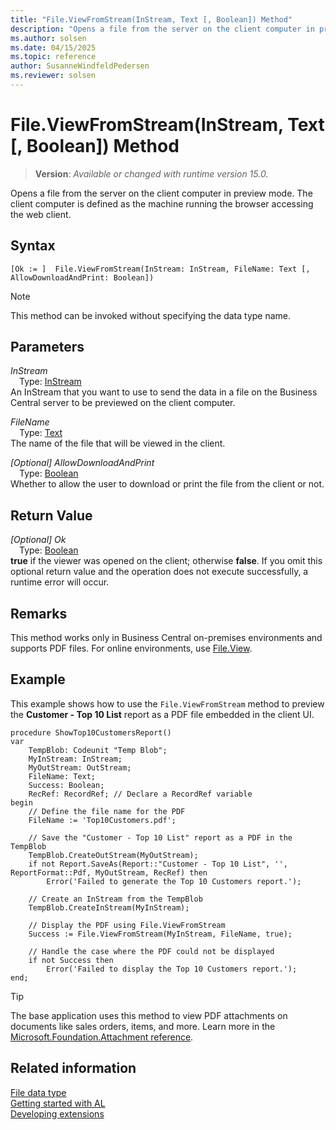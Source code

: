 ```yaml
---
title: "File.ViewFromStream(InStream, Text [, Boolean]) Method"
description: "Opens a file from the server on the client computer in preview mode."
ms.author: solsen
ms.date: 04/15/2025
ms.topic: reference
author: SusanneWindfeldPedersen
ms.reviewer: solsen
---
```

[//]: # (START>DO_NOT_EDIT)
[//]: # (IMPORTANT:Do not edit any of the content between here and the END>DO_NOT_EDIT.)
[//]: # (Any modifications should be made in the .xml files in the ModernDev repo.)
# File.ViewFromStream(InStream, Text [, Boolean]) Method
> **Version**: _Available or changed with runtime version 15.0._

Opens a file from the server on the client computer in preview mode. The client computer is defined as the machine running the browser accessing the web client.


## Syntax
```AL
[Ok := ]  File.ViewFromStream(InStream: InStream, FileName: Text [, AllowDownloadAndPrint: Boolean])
```
> [!NOTE]
> This method can be invoked without specifying the data type name.
## Parameters
*InStream*  
&emsp;Type: [InStream](../instream/instream-data-type.md)  
An InStream that you want to use to send the data in a file on the Business Central server to be previewed on the client computer.  

*FileName*  
&emsp;Type: [Text](../text/text-data-type.md)  
The name of the file that will be viewed in the client.  

*[Optional] AllowDownloadAndPrint*  
&emsp;Type: [Boolean](../boolean/boolean-data-type.md)  
Whether to allow the user to download or print the file from the client or not.  


## Return Value
*[Optional] Ok*  
&emsp;Type: [Boolean](../boolean/boolean-data-type.md)  
**true** if the viewer was opened on the client; otherwise **false**. If you omit this optional return value and the operation does not execute successfully, a runtime error will occur.  


[//]: # (IMPORTANT: END>DO_NOT_EDIT)

## Remarks

This method works only in Business Central on-premises environments and supports PDF files. For online environments, use [File.View](file-view-method.md).  

## Example

This example shows how to use the `File.ViewFromStream` method to preview the **Customer - Top 10 List** report as a PDF file embedded in the client UI.

```al
procedure ShowTop10CustomersReport()
var
    TempBlob: Codeunit "Temp Blob";
    MyInStream: InStream;
    MyOutStream: OutStream;
    FileName: Text;
    Success: Boolean;
    RecRef: RecordRef; // Declare a RecordRef variable
begin
    // Define the file name for the PDF
    FileName := 'Top10Customers.pdf';

    // Save the "Customer - Top 10 List" report as a PDF in the TempBlob
    TempBlob.CreateOutStream(MyOutStream);
    if not Report.SaveAs(Report::"Customer - Top 10 List", '', ReportFormat::Pdf, MyOutStream, RecRef) then
        Error('Failed to generate the Top 10 Customers report.');

    // Create an InStream from the TempBlob
    TempBlob.CreateInStream(MyInStream);

    // Display the PDF using File.ViewFromStream
    Success := File.ViewFromStream(MyInStream, FileName, true);

    // Handle the case where the PDF could not be displayed
    if not Success then
        Error('Failed to display the Top 10 Customers report.');
end;
```

> [!TIP]  
> The base application uses this method to view PDF attachments on documents like sales orders, items, and more. Learn more in the [Microsoft.Foundation.Attachment reference](/dynamics365/business-central/application/base-application/table/microsoft.foundation.attachment.document-attachment).

## Related information
[File data type](file-data-type.md)  
[Getting started with AL](../../devenv-get-started.md)  
[Developing extensions](../../devenv-dev-overview.md)